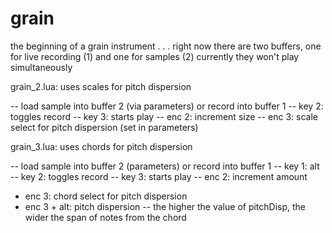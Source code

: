 # grain

the beginning of a grain instrument . . .
right now there are two buffers, one for live recording (1) and one for samples (2)
currently they won't play simultaneously

grain_2.lua: uses scales for pitch dispersion

--  load sample into buffer 2 (via parameters) or record into buffer 1
--  key 2: toggles record
--  key 3: starts play
--  enc 2: increment size
--  enc 3: scale select for pitch dispersion (set in parameters)

grain_3.lua: uses chords for pitch dispersion

--  load sample into buffer 2 (parameters) or record into buffer 1
--  key 1: alt
--  key 2: toggles record
--  key 3: starts play
--  enc 2: increment amount
-   enc 3: chord select for pitch dispersion 
-   enc 3 + alt: pitch dispersion
--  the higher the value of pitchDisp, the wider the span of notes from the chord
